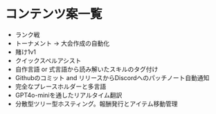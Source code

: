 # コンテンツ案一覧
- ランク戦
- トーナメント -> 大会作成の自動化
- 賭け1v1
- クイックスペルアシスト
- 自作言語 or 式言語から読み解いたスキルのタグ付け
- Githubのコミット and リリースからDiscordへのパッチノート自動通知
- 完全なプレースホルダーと多言語
- GPT4o-miniを通したリアルタイム翻訳
- 分散型ツリー型ホスティング。報酬発行とアイテム移動管理